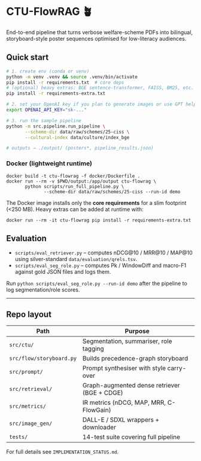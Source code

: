 # CTU-FlowRAG 🪴

End-to-end pipeline that turns verbose welfare-scheme PDFs into bilingual, storyboard-style poster sequences optimised for low-literacy audiences.

## Quick start

```bash
# 1. create env (conda or venv)
python -m venv .venv && source .venv/bin/activate
pip install -r requirements.txt  # core deps
# (optional) heavy extras: BGE sentence-transformer, FAISS, BM25, etc.
pip install -r requirements-extra.txt

# 2. set your OpenAI key if you plan to generate images or use GPT helpers
export OPENAI_API_KEY="sk-..."

# 3. run the sample pipeline
python -m src.pipeline.run_pipeline \
       --scheme-dir data/raw/schemes/25-ciss \
       --cultural-index data/culture/index_bge

# outputs → ./output/ (posters*, pipeline_results.json)
```

### Docker (lightweight runtime)

```
docker build -t ctu-flowrag -f docker/Dockerfile .
docker run --rm -v $PWD/output:/app/output ctu-flowrag \
       python scripts/run_full_pipeline.py \
              --scheme-dir data/raw/schemes/25-ciss --run-id demo
```

The Docker image installs only the **core requirements** for a slim footprint (<250 MB). Heavy extras can be added at runtime with:

```
docker run --rm -it ctu-flowrag pip install -r requirements-extra.txt
```

## Evaluation

* `scripts/eval_retriever.py` – computes nDCG@10 / MRR@10 / MAP@10 using silver-standard `data/evaluation/qrels.tsv`.
* `scripts/eval_seg_role.py` – computes Pk / WindowDiff and macro-F1 against gold JSON files and logs them.

Run `python scripts/eval_seg_role.py --run-id demo` after the pipeline to log segmentation/role scores.

---

## Repo layout

| Path                         | Purpose                                   |
| ---------------------------- | ----------------------------------------- |
| `src/ctu/`                   | Segmentation, summariser, role tagging    |
| `src/flow/storyboard.py`     | Builds precedence-graph storyboard        |
| `src/prompt/`                | Prompt synthesiser with style carry-over  |
| `src/retrieval/`             | Graph-augmented dense retriever (BGE + CDGE) |
| `src/metrics/`               | IR metrics (nDCG, MAP, MRR, C-FlowGain)   |
| `src/image_gen/`             | DALL-E / SDXL wrappers + downloader       |
| `tests/`                     | 14-test suite covering full pipeline      |

For full details see `IMPLEMENTATION_STATUS.md`.

